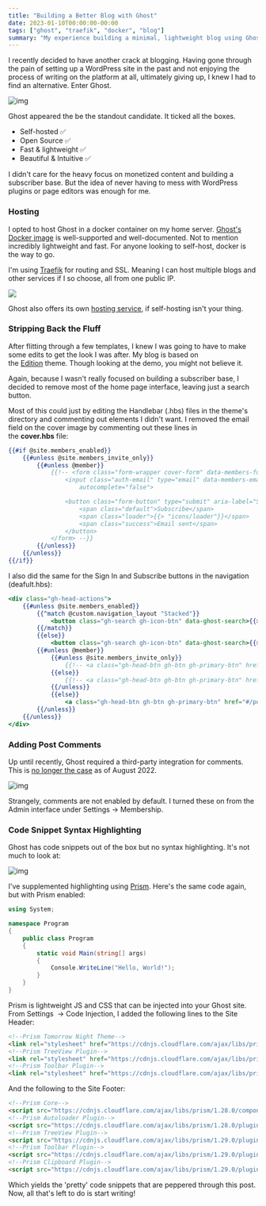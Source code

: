 ```yaml
---
title: "Building a Better Blog with Ghost"
date: 2023-01-10T00:00:00-00:00
tags: ["ghost", "traefik", "docker", "blog"]
summary: "My experience building a minimal, lightweight blog using Ghost 👻"
---
```


I recently decided to have another crack at blogging. Having gone through the pain of setting up a WordPress site in the past and not enjoying the process of writing on the platform at all, ultimately giving up, I knew I had to find an alternative. Enter Ghost.

![img](/img/ghost-blog/ghost-logo.jpeg)

Ghost appeared the be the standout candidate. It ticked all the boxes.

- Self-hosted ✅
- Open Source ✅
- Fast & lightweight ✅
- Beautiful & Intuitive ✅

I didn't care for the heavy focus on monetized content and building a subscriber base. But the idea of never having to mess with WordPress plugins or page editors was enough for me.

### Hosting

I opted to host Ghost in a docker container on my home server. [Ghost's Docker image](https://hub.docker.com/_/ghost?ref=scottmckendry.tech) is well-supported and well-documented. Not to mention incredibly lightweight and fast. For anyone looking to self-host, docker is the way to go.

I'm using [Traefik](https://scottmckendry.tech/traefik-ssl-all-the-things/) for routing and SSL. Meaning I can host multiple blogs and other services if I so choose, all from one public IP.

![](/img/ghost-blog/traefik.png)

Ghost also offers its own [hosting service](https://ghost.org/pricing/?ref=scottmckendry.tech), if self-hosting isn't your thing.

### Stripping Back the Fluff

After flitting through a few templates, I knew I was going to have to make some edits to get the look I was after. My blog is based on the [Edition](https://ghost.org/themes/edition/?ref=scottmckendry.tech) theme. Though looking at the demo, you might not believe it.

Again, because I wasn't really focused on building a subscriber base, I decided to remove most of the home page interface, leaving just a search button.

Most of this could just by editing the Handlebar (.hbs) files in the theme's directory and commenting out elements I didn't want. I removed the email field on the cover image by commenting out these lines in the **cover.hbs** file:

```hbs
{{#if @site.members_enabled}}
    {{#unless @site.members_invite_only}}
        {{#unless @member}}
            {{!-- <form class="form-wrapper cover-form" data-members-form>
                <input class="auth-email" type="email" data-members-email placeholder="Your email address" required="true"
                    autocomplete="false">

                <button class="form-button" type="submit" aria-label="Submit">
                    <span class="default">Subscribe</span>
                    <span class="loader">{{> "icons/loader"}}</span>
                    <span class="success">Email sent</span>
                </button>
            </form> --}}
        {{/unless}}
    {{/unless}}
{{/if}}
```
I also did the same for the Sign In and Subscribe buttons in the navigation (deafult.hbs):

```hbs
<div class="gh-head-actions">
    {{#unless @site.members_enabled}}
        {{^match @custom.navigation_layout "Stacked"}}
            <button class="gh-search gh-icon-btn" data-ghost-search>{{> "icons/search"}}</button>
        {{/match}}
        {{else}}
            <button class="gh-search gh-icon-btn" data-ghost-search>{{> "icons/search"}}</button>
        {{#unless @member}}
            {{#unless @site.members_invite_only}}
                {{!-- <a class="gh-head-btn gh-btn gh-primary-btn" href="#/portal/signup" data-portal="signup">Subscribe</a> --}}
            {{else}}
                {{!-- <a class="gh-head-btn gh-btn gh-primary-btn" href="#/portal/signin" data-portal="signin">Login</a> --}}
            {{/unless}}
            {{else}}
                <a class="gh-head-btn gh-btn gh-primary-btn" href="#/portal/account" data-portal="account">Account</a>
        {{/unless}}
    {{/unless}}
</div>
```



### Adding Post Comments

Up until recently, Ghost required a third-party integration for comments. This is [no longer the case](https://ghost.org/changelog/native-comments//?ref=scottmckendry.tech) as of August 2022.

![img](/img/ghost-blog/comments.png)

Strangely, comments are not enabled by default. I turned these on from the Admin interface under Settings → Membership.

### Code Snippet Syntax Highlighting

Ghost has code snippets out of the box but no syntax highlighting. It's not much to look at:

![img](/img/ghost-blog/snippet.png)

I've supplemented highlighting using [Prism](https://prismjs.com/?ref=scottmckendry.tech). Here's the same code again, but with Prism enabled:

```cs
using System;

namespace Program 
{
    public class Program
    { 
        static void Main(string[] args)
        {
            Console.WriteLine("Hello, World!");
        }
    }
}
```

Prism is lightweight JS and CSS that can be injected into your Ghost site. From Settings  → Code Injection, I added the following lines to the Site Header:

```html
<!--Prism Tomorrow Night Theme-->
<link rel="stylesheet" href="https://cdnjs.cloudflare.com/ajax/libs/prism/1.29.0/themes/prism-tomorrow.min.css" integrity="sha512-vswe+cgvic/XBoF1OcM/TeJ2FW0OofqAVdCZiEYkd6dwGXthvkSFWOoGGJgS2CW70VK5dQM5Oh+7ne47s74VTg==" crossorigin="anonymous" referrerpolicy="no-referrer" />
<!--Prism TreeView Plugin-->
<link rel="stylesheet" href="https://cdnjs.cloudflare.com/ajax/libs/prism/1.29.0/plugins/treeview/prism-treeview.min.css" integrity="sha512-T2070kymkL/92LGEdTHzxTu6cHJjQI66uq8uJ768/iOs6M7yTceI2YcHFh2BHUcqbsDUFn4t9iaXNYAbmUKp8A==" crossorigin="anonymous" referrerpolicy="no-referrer" />
<!--Prism Toolbar Plugin-->
<link rel="stylesheet" href="https://cdnjs.cloudflare.com/ajax/libs/prism/1.29.0/plugins/toolbar/prism-toolbar.min.css" integrity="sha512-Dqf5696xtofgH089BgZJo2lSWTvev4GFo+gA2o4GullFY65rzQVQLQVlzLvYwTo0Bb2Gpb6IqwxYWtoMonfdhQ==" crossorigin="anonymous" referrerpolicy="no-referrer" />
```

And the following to the Site Footer:

```html
<!--Prism Core-->
<script src="https://cdnjs.cloudflare.com/ajax/libs/prism/1.28.0/components/prism-core.min.js" integrity="sha512-9khQRAUBYEJDCDVP2yw3LRUQvjJ0Pjx0EShmaQjcHa6AXiOv6qHQu9lCAIR8O+/D8FtaCoJ2c0Tf9Xo7hYH01Q==" crossorigin="anonymous" referrerpolicy="no-referrer"></script>
<!--Prism Autoloader Plugin-->
<script src="https://cdnjs.cloudflare.com/ajax/libs/prism/1.28.0/plugins/autoloader/prism-autoloader.min.js" integrity="sha512-fTl/qcO1VgvKtOMApX2PdZzkziyr2stM65GYPLGuYMnuMm1z2JLJG6XVU7C/mR+E7xBUqCivykuhlzfqxXBXbg==" crossorigin="anonymous" referrerpolicy="no-referrer"></script>
<!--Prism TreeView Plugin-->
<script src="https://cdnjs.cloudflare.com/ajax/libs/prism/1.29.0/plugins/treeview/prism-treeview.min.js" integrity="sha512-uMvB4vWdwV+sAcjP68GzxHkfyBg71sDCuhY+TYGD994ptnsfMxgb6Zs3AHKEuVieOKvbaO+c+6WGduVKahLJUg==" crossorigin="anonymous" referrerpolicy="no-referrer"></script>
<!--Prism Toolbar Plugin-->
<script src="https://cdnjs.cloudflare.com/ajax/libs/prism/1.29.0/plugins/toolbar/prism-toolbar.min.js" integrity="sha512-st608h+ZqzliahyzEpETxzU0f7z7a9acN6AFvYmHvpFhmcFuKT8a22TT5TpKpjDa3pt3Wv7Z3SdQBCBdDPhyWA==" crossorigin="anonymous" referrerpolicy="no-referrer"></script>
<!--Prism Clipboard Plugin-->
<script src="https://cdnjs.cloudflare.com/ajax/libs/prism/1.29.0/plugins/-to-clipboard/prism--to-clipboard.min.js" integrity="sha512-/kVH1uXuObC0iYgxxCKY41JdWOkKOxorFVmip+YVifKsJ4Au/87EisD1wty7vxN2kAhnWh6Yc8o/dSAXj6Oz7A==" crossorigin="anonymous" referrerpolicy="no-referrer"></script>
```

Which yields the 'pretty' code snippets that are peppered through this post.<br>
Now, all that's left to do is start writing!
